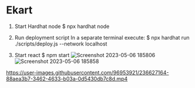 # Ekart


1. Start Hardhat node
$ npx hardhat node

2. Run deployment script
In a separate terminal execute: $ npx hardhat run ./scripts/deploy.js --network localhost

3. Start react
$ npm start
![Screenshot 2023-05-06 185806](https://user-images.githubusercontent.com/96953921/236627361-fe03ea1a-24bc-4586-9cad-aa7440edc866.png)
![Screenshot 2023-05-06 185858](https://user-images.githubusercontent.com/96953921/236627381-34f1c5ad-88a8-447c-b63d-3bd2fef2f09a.png)



https://user-images.githubusercontent.com/96953921/236627164-88aea3b7-3462-4633-b03a-0d5430db7c8d.mp4

